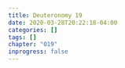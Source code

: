 ```yaml
---
title: Deuteronomy 19
date: 2020-03-28T20:22:18-04:00
categories: []
tags: []
chapter: "019"
inprogress: false
---
```


